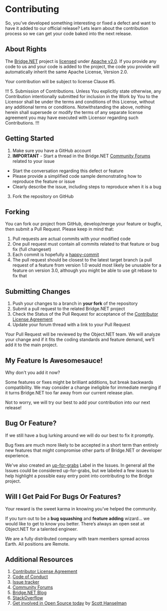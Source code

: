 # Contributing

So, you’ve developed something interesting or fixed a defect and want to have it added to our official release? Lets learn about the contribution process so we can get your code baked into the next release.

## About Rights

The [Bridge.NET](https://github.com/bridgedotnet/Bridge) project is [licensed](https://github.com/bridgedotnet/Bridge/blob/master/LICENSE.md) under [Apache v2.0](http://www.apache.org/licenses/LICENSE-2.0). If you provide any code to us and your code is added to the project, the code you provide will automatically inherit the same Apache License, Version 2.0.

Your contribution will be subject to license Clause #5.

!!! 5. Submission of Contributions.
Unless You explicitly state otherwise, any Contribution intentionally submitted for inclusion in the Work by You to the Licensor shall be under the terms and conditions of this License, without any additional terms or conditions. Notwithstanding the above, nothing herein shall supersede or modify the terms of any separate license agreement you may have executed with Licensor regarding such Contributions.
!!!

## Getting Started

1. Make sure you have a GitHub account
2. **IMPORTANT** - Start a thread in the Bridge.NET [Community Forums](https://forums.bridge.net) related to your issue
 - Start the conversation regarding this defect or feature
 - Please provide a simplified code sample demonstrating how to reproduce the feature or issue
 - Clearly describe the issue, including steps to reproduce when it is a bug
3. Fork the repository on GitHub

## Forking

You can fork our project from GitHub, develop/merge your feature or bugfix, then submit a Pull Request. Please keep in mind that:

1. Pull requests are actual commits with your modified code
2. One pull request must contain all commits related to that feature or bug fix (full changeset)
3. Each commit is hopefully a [happy-commit](https://bridge.net/kb/happy-commit/)
4. The pull request should be closest to the latest target branch (a pull request of a feature from version 1.0 would most likely be unusable for a feature on version 3.0, although you might be able to use git rebase to fix that

## Submitting Changes

1. Push your changes to a branch in **your fork** of the repository
1. Submit a pull request to the related Bridge.NET project
1. Check the Status of the Pull Request for acceptance of the [Contributor License Agreement](https://gist.github.com/geoffreymcgill/0993c60bf570ff6a3ec3121070bac801)
1. Update your forum thread with a link to your Pull Request

Your Pull Request will be reviewed by the Object.NET team. We will analyze your change and if it fits the coding standards and feature demand, we’ll add it to the main project.

## My Feature Is Awesomesauce!

Why don't you add it now?

Some features or fixes might be brilliant additions, but break backwards compatibility. We may consider a change ineligible for immediate merging if it turns Bridge.NET too far away from our current release plan.

Not to worry, we will try our best to add your contribution into our next release!

## Bug Or Feature?

If we still have a bug lurking around we will do our best to fix it promptly.

Bug fixes are much more likely to be accepted in a short term than entirely new features that might compromise other parts of Bridge.NET or developer experience.

We've also created an [up-for-grabs](https://github.com/bridgedotnet/Bridge/issues?q=is%3Aopen+is%3Aissue+label%3Aup-for-grabs) Label in the Issues. In general all the Issues could be considered up-for-grabs, but we labeled a few issues to help highlight a possible easy entry point into contributing to the Bridge project.

## Will I Get Paid For Bugs Or Features?

Your reward is the sweet karma in knowing you’ve helped the community.

If you turn out to be a **bug squashing** and **feature adding** wizard... we would like to get to know you better. There’s always an open seat at Object.NET for a talented engineer.

We are a fully distributed company with team members spread across Earth. All positions are Remote.

## Additional Resources

1. [Contributor License Agreement](https://gist.github.com/geoffreymcgill/0993c60bf570ff6a3ec3121070bac801)
2. [Code of Conduct](https://github.com/bridgedotnet/Bridge/blob/master/.github/CODE_OF_CONDUCT.md)
3. [Issue tracker](https://github.com/bridgedotnet/Bridge/issues)
4. [Community Forums](https://forums.bridge.net/)
5. [Bridge.NET Blog](https://bridge.net/blog/)
6. [StackOverflow](https://stackoverflow.com/questions/tagged/bridge.net)
7. [Get involved in Open Source today](https://hanselman.com/blog/GetInvolvedInOpenSourceTodayHowToContributeAPatchToAGitHubHostedOpenSourceProjectLikeCode52.aspx) by [Scott Hanselman](https://hanselman.com)